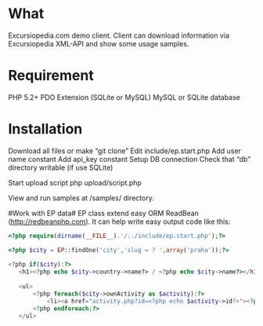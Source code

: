 # What #
Excursiopedia.com demo client.
Client can download information via Excursiopedia XML-API and show some usage samples.  

# Requirement #
PHP 5.2+ 
PDO Extension (SQLite or MySQL)
MySQL or SQLite database 

# Installation #

Download all files or make “git clone”
Edit include/ep.start.php
	Add user name constant
	Add api_key constant
	Setup DB connection
	Check that “db” directory writable (if use SQLite) 

Start upload script
	php upload/script.php

View and run samples at /samples/ directory.

#Work with EP data# 
EP class extend easy ORM ReadBean (http://redbeanphp.com). It can help write easy output code like this:

```php
<?php require(dirname(__FILE__).'/../include/ep.start.php');?>

<?php $city = EP::findOne('city','slug = ? ',array('praha'));?>
    
<?php if($city):?>
   <h1><?php echo $city->country->name?> / <?php echo $city->name?></h1>
   
   <ul> 
       <?php foreach($city->ownActivity as $activity):?>
           <li><a href="activity.php?id=<?php echo $activity->id?>"><?php echo $activity->title?></a>
       <?php endforeach;?>
   </ul>
```
   
